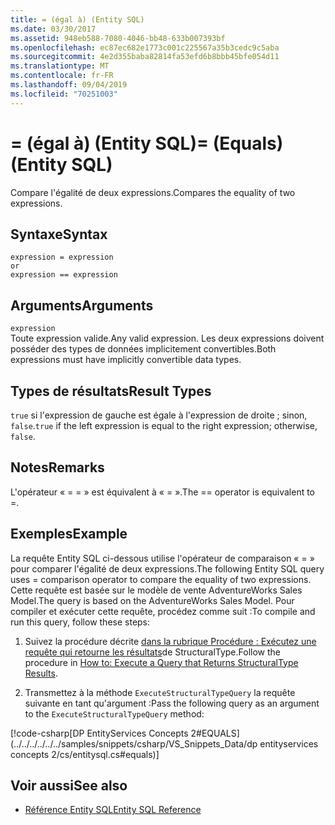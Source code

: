 ```yaml
---
title: = (égal à) (Entity SQL)
ms.date: 03/30/2017
ms.assetid: 948eb588-7080-4046-bb48-633b007393bf
ms.openlocfilehash: ec87ec682e1773c001c225567a35b3cedc9c5aba
ms.sourcegitcommit: 4e2d355baba82814fa53efd6b8bbb45bfe054d11
ms.translationtype: MT
ms.contentlocale: fr-FR
ms.lasthandoff: 09/04/2019
ms.locfileid: "70251003"
---
```

# <a name="-equals-entity-sql"></a><span data-ttu-id="3b922-102">= (égal à) (Entity SQL)</span><span class="sxs-lookup"><span data-stu-id="3b922-102">= (Equals) (Entity SQL)</span></span>
<span data-ttu-id="3b922-103">Compare l'égalité de deux expressions.</span><span class="sxs-lookup"><span data-stu-id="3b922-103">Compares the equality of two expressions.</span></span>  
  
## <a name="syntax"></a><span data-ttu-id="3b922-104">Syntaxe</span><span class="sxs-lookup"><span data-stu-id="3b922-104">Syntax</span></span>  
  
```  
expression = expression  
or   
expression == expression  
```  
  
## <a name="arguments"></a><span data-ttu-id="3b922-105">Arguments</span><span class="sxs-lookup"><span data-stu-id="3b922-105">Arguments</span></span>  
 `expression`  
 <span data-ttu-id="3b922-106">Toute expression valide.</span><span class="sxs-lookup"><span data-stu-id="3b922-106">Any valid expression.</span></span> <span data-ttu-id="3b922-107">Les deux expressions doivent posséder des types de données implicitement convertibles.</span><span class="sxs-lookup"><span data-stu-id="3b922-107">Both expressions must have implicitly convertible data types.</span></span>  
  
## <a name="result-types"></a><span data-ttu-id="3b922-108">Types de résultats</span><span class="sxs-lookup"><span data-stu-id="3b922-108">Result Types</span></span>  
 <span data-ttu-id="3b922-109">`true` si l'expression de gauche est égale à l'expression de droite ; sinon, `false`.</span><span class="sxs-lookup"><span data-stu-id="3b922-109">`true` if the left expression is equal to the right expression; otherwise, `false`.</span></span>  
  
## <a name="remarks"></a><span data-ttu-id="3b922-110">Notes</span><span class="sxs-lookup"><span data-stu-id="3b922-110">Remarks</span></span>  
 <span data-ttu-id="3b922-111">L'opérateur « = = » est équivalent à « = ».</span><span class="sxs-lookup"><span data-stu-id="3b922-111">The == operator is equivalent to =.</span></span>  
  
## <a name="example"></a><span data-ttu-id="3b922-112">Exemples</span><span class="sxs-lookup"><span data-stu-id="3b922-112">Example</span></span>  
 <span data-ttu-id="3b922-113">La requête Entity SQL ci-dessous utilise l'opérateur de comparaison « = » pour comparer l'égalité de deux expressions.</span><span class="sxs-lookup"><span data-stu-id="3b922-113">The following Entity SQL query uses = comparison operator to compare the equality of two expressions.</span></span> <span data-ttu-id="3b922-114">Cette requête est basée sur le modèle de vente AdventureWorks Sales Model.</span><span class="sxs-lookup"><span data-stu-id="3b922-114">The query is based on the AdventureWorks Sales Model.</span></span> <span data-ttu-id="3b922-115">Pour compiler et exécuter cette requête, procédez comme suit :</span><span class="sxs-lookup"><span data-stu-id="3b922-115">To compile and run this query, follow these steps:</span></span>  
  
1. <span data-ttu-id="3b922-116">Suivez la procédure décrite [dans la rubrique Procédure : Exécutez une requête qui retourne les résultats](../how-to-execute-a-query-that-returns-structuraltype-results.md)de StructuralType.</span><span class="sxs-lookup"><span data-stu-id="3b922-116">Follow the procedure in [How to: Execute a Query that Returns StructuralType Results](../how-to-execute-a-query-that-returns-structuraltype-results.md).</span></span>  
  
2. <span data-ttu-id="3b922-117">Transmettez à la méthode `ExecuteStructuralTypeQuery` la requête suivante en tant qu'argument :</span><span class="sxs-lookup"><span data-stu-id="3b922-117">Pass the following query as an argument to the `ExecuteStructuralTypeQuery` method:</span></span>  
  
 [!code-csharp[DP EntityServices Concepts 2#EQUALS](../../../../../../samples/snippets/csharp/VS_Snippets_Data/dp entityservices concepts 2/cs/entitysql.cs#equals)]  
  
## <a name="see-also"></a><span data-ttu-id="3b922-118">Voir aussi</span><span class="sxs-lookup"><span data-stu-id="3b922-118">See also</span></span>

- [<span data-ttu-id="3b922-119">Référence Entity SQL</span><span class="sxs-lookup"><span data-stu-id="3b922-119">Entity SQL Reference</span></span>](entity-sql-reference.md)
